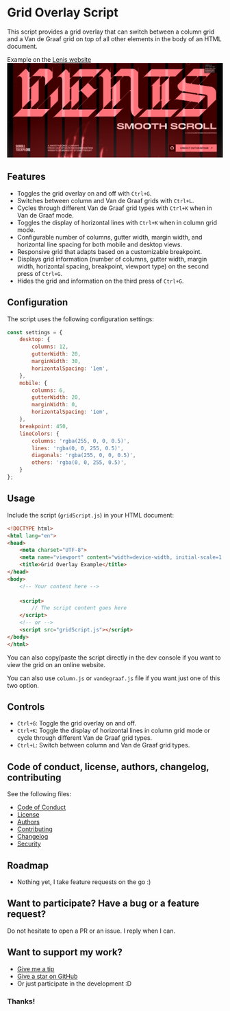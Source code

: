 # Grid Overlay Script

This script provides a grid overlay that can switch between a column grid and a Van de Graaf grid on top of all other elements in the body of an HTML document.

Example on the [Lenis website](https://lenis.darkroom.engineering/)
![Example of the usage of the grid script on the Lenis website](2024-06-11_13-25.png)

## Features

- Toggles the grid overlay on and off with `Ctrl+G`.
- Switches between column and Van de Graaf grids with `Ctrl+L`.
- Cycles through different Van de Graaf grid types with `Ctrl+K` when in Van de Graaf mode.
- Toggles the display of horizontal lines with `Ctrl+K` when in column grid mode.
- Configurable number of columns, gutter width, margin width, and horizontal line spacing for both mobile and desktop views.
- Responsive grid that adapts based on a customizable breakpoint.
- Displays grid information (number of columns, gutter width, margin width, horizontal spacing, breakpoint, viewport type) on the second press of `Ctrl+G`.
- Hides the grid and information on the third press of `Ctrl+G`.

## Configuration

The script uses the following configuration settings:

```javascript
const settings = {
    desktop: {
        columns: 12,
        gutterWidth: 20,
        marginWidth: 30,
        horizontalSpacing: '1em',
    },
    mobile: {
        columns: 6,
        gutterWidth: 20,
        marginWidth: 0,
        horizontalSpacing: '1em',
    },
    breakpoint: 450,
    lineColors: {
        columns: 'rgba(255, 0, 0, 0.5)',
        lines: 'rgba(0, 0, 255, 0.5)',
        diagonals: 'rgba(255, 0, 0, 0.5)',
        others: 'rgba(0, 0, 255, 0.5)',
    }
};
```

## Usage

Include the script (`gridScript.js`) in your HTML document:

```html
<!DOCTYPE html>
<html lang="en">
<head>
    <meta charset="UTF-8">
    <meta name="viewport" content="width=device-width, initial-scale=1.0">
    <title>Grid Overlay Example</title>
</head>
<body>
    <!-- Your content here -->

    <script>
        // The script content goes here
    </script>
    <!-- or -->
    <script src="gridScript.js"></script>
</body>
</html>
```
You can also copy/paste the script directly in the dev console if you want to view the grid on an online website.

You can also use `column.js` or `vandegraaf.js` file if you want just one of this two option.

## Controls

- `Ctrl+G`: Toggle the grid overlay on and off.
- `Ctrl+K`: Toggle the display of horizontal lines in column grid mode or cycle through different Van de Graaf grid types.
- `Ctrl+L`: Switch between column and Van de Graaf grid types.

## Code of conduct, license, authors, changelog, contributing

See the following files:
- [Code of Conduct](CODE_OF_CONDUCT.md)
- [License](LICENSE)
- [Authors](AUTHORS)
- [Contributing](CONTRIBUTING.md)
- [Changelog](CHANGELOG)
- [Security](SECURITY.md)

## Roadmap

- Nothing yet, I take feature requests on the go :)

## Want to participate? Have a bug or a feature request?

Do not hesitate to open a PR or an issue. I reply when I can.

## Want to support my work?

- [Give me a tip](https://ko-fi.com/a2n00)
- [Give a star on GitHub](https://github.com/bouteillerAlan/grid)
- Or just participate in the development :D

### Thanks!
